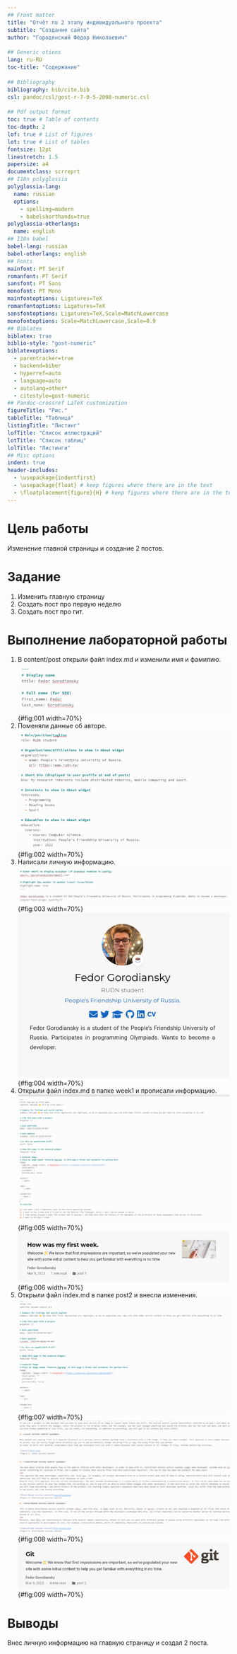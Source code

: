 ```yaml
---
## Front matter
title: "Отчёт по 2 этапу индивидуального проекта"
subtitle: "Создание сайта"
author: "Городянский Фёдор Николаевич"

## Generic otions
lang: ru-RU
toc-title: "Содержание"

## Bibliography
bibliography: bib/cite.bib
csl: pandoc/csl/gost-r-7-0-5-2008-numeric.csl

## Pdf output format
toc: true # Table of contents
toc-depth: 2
lof: true # List of figures
lot: true # List of tables
fontsize: 12pt
linestretch: 1.5
papersize: a4
documentclass: scrreprt
## I18n polyglossia
polyglossia-lang:
  name: russian
  options:
	- spelling=modern
	- babelshorthands=true
polyglossia-otherlangs:
  name: english
## I18n babel
babel-lang: russian
babel-otherlangs: english
## Fonts
mainfont: PT Serif
romanfont: PT Serif
sansfont: PT Sans
monofont: PT Mono
mainfontoptions: Ligatures=TeX
romanfontoptions: Ligatures=TeX
sansfontoptions: Ligatures=TeX,Scale=MatchLowercase
monofontoptions: Scale=MatchLowercase,Scale=0.9
## Biblatex
biblatex: true
biblio-style: "gost-numeric"
biblatexoptions:
  - parentracker=true
  - backend=biber
  - hyperref=auto
  - language=auto
  - autolang=other*
  - citestyle=gost-numeric
## Pandoc-crossref LaTeX customization
figureTitle: "Рис."
tableTitle: "Таблица"
listingTitle: "Листинг"
lofTitle: "Список иллюстраций"
lotTitle: "Список таблиц"
lolTitle: "Листинги"
## Misc options
indent: true
header-includes:
  - \usepackage{indentfirst}
  - \usepackage{float} # keep figures where there are in the text
  - \floatplacement{figure}{H} # keep figures where there are in the text
---
```


# Цель работы

Изменение главной страницы и создание 2 постов.

# Задание

1. Изменить главную страницу
2. Создать пост про первую неделю
3. Создать пост про гит.


# Выполнение лабораторной работы

1. В content/post открыли файл index.md и изменили имя и фамилию.
![im1](image/im1.png){#fig:001 width=70%}
2. Поменяли данные об авторе.
![im2](image/im2.png){#fig:002 width=70%}
3. Написали личную информацию.
![im3.1](image/im3.png){#fig:003 width=70%}
![im3.2](image/im4.png){#fig:004 width=70%}
4. Открыли файл index.md в папке week1 и прописали информацию.
![im4.1](image/im5.png){#fig:005 width=70%}
![im4.2 Пост про 1 неделю](image/im6.png){#fig:006 width=70%}
5. Открыли файл index.md в папке post2 и внесли изменения.
![im5.1](image/im7.png){#fig:007 width=70%}
![im5.2](image/im8.png){#fig:008 width=70%}
![im5.3 Пост про гит](image/im9.png){#fig:009 width=70%}

# Выводы

Внес личную информацию на главную страницу и создал 2 поста.

